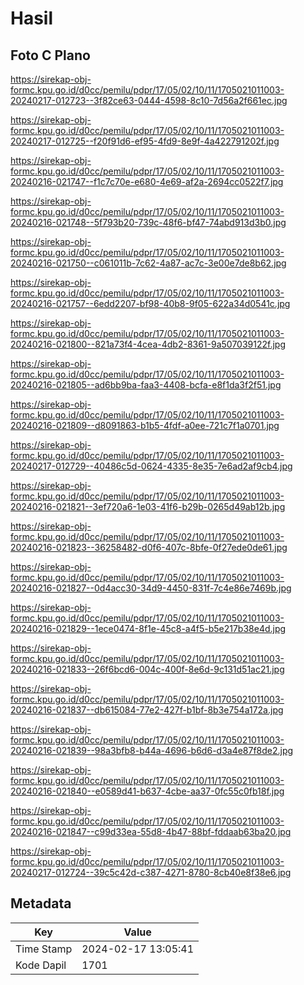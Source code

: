 # Hasil

## Foto C Plano

https://sirekap-obj-formc.kpu.go.id/d0cc/pemilu/pdpr/17/05/02/10/11/1705021011003-20240217-012723--3f82ce63-0444-4598-8c10-7d56a2f661ec.jpg

https://sirekap-obj-formc.kpu.go.id/d0cc/pemilu/pdpr/17/05/02/10/11/1705021011003-20240217-012725--f20f91d6-ef95-4fd9-8e9f-4a422791202f.jpg

https://sirekap-obj-formc.kpu.go.id/d0cc/pemilu/pdpr/17/05/02/10/11/1705021011003-20240216-021747--f1c7c70e-e680-4e69-af2a-2694cc0522f7.jpg

https://sirekap-obj-formc.kpu.go.id/d0cc/pemilu/pdpr/17/05/02/10/11/1705021011003-20240216-021748--5f793b20-739c-48f6-bf47-74abd913d3b0.jpg

https://sirekap-obj-formc.kpu.go.id/d0cc/pemilu/pdpr/17/05/02/10/11/1705021011003-20240216-021750--c061011b-7c62-4a87-ac7c-3e00e7de8b62.jpg

https://sirekap-obj-formc.kpu.go.id/d0cc/pemilu/pdpr/17/05/02/10/11/1705021011003-20240216-021757--6edd2207-bf98-40b8-9f05-622a34d0541c.jpg

https://sirekap-obj-formc.kpu.go.id/d0cc/pemilu/pdpr/17/05/02/10/11/1705021011003-20240216-021800--821a73f4-4cea-4db2-8361-9a507039122f.jpg

https://sirekap-obj-formc.kpu.go.id/d0cc/pemilu/pdpr/17/05/02/10/11/1705021011003-20240216-021805--ad6bb9ba-faa3-4408-bcfa-e8f1da3f2f51.jpg

https://sirekap-obj-formc.kpu.go.id/d0cc/pemilu/pdpr/17/05/02/10/11/1705021011003-20240216-021809--d8091863-b1b5-4fdf-a0ee-721c7f1a0701.jpg

https://sirekap-obj-formc.kpu.go.id/d0cc/pemilu/pdpr/17/05/02/10/11/1705021011003-20240217-012729--40486c5d-0624-4335-8e35-7e6ad2af9cb4.jpg

https://sirekap-obj-formc.kpu.go.id/d0cc/pemilu/pdpr/17/05/02/10/11/1705021011003-20240216-021821--3ef720a6-1e03-41f6-b29b-0265d49ab12b.jpg

https://sirekap-obj-formc.kpu.go.id/d0cc/pemilu/pdpr/17/05/02/10/11/1705021011003-20240216-021823--36258482-d0f6-407c-8bfe-0f27ede0de61.jpg

https://sirekap-obj-formc.kpu.go.id/d0cc/pemilu/pdpr/17/05/02/10/11/1705021011003-20240216-021827--0d4acc30-34d9-4450-831f-7c4e86e7469b.jpg

https://sirekap-obj-formc.kpu.go.id/d0cc/pemilu/pdpr/17/05/02/10/11/1705021011003-20240216-021829--1ece0474-8f1e-45c8-a4f5-b5e217b38e4d.jpg

https://sirekap-obj-formc.kpu.go.id/d0cc/pemilu/pdpr/17/05/02/10/11/1705021011003-20240216-021833--26f6bcd6-004c-400f-8e6d-9c131d51ac21.jpg

https://sirekap-obj-formc.kpu.go.id/d0cc/pemilu/pdpr/17/05/02/10/11/1705021011003-20240216-021837--db615084-77e2-427f-b1bf-8b3e754a172a.jpg

https://sirekap-obj-formc.kpu.go.id/d0cc/pemilu/pdpr/17/05/02/10/11/1705021011003-20240216-021839--98a3bfb8-b44a-4696-b6d6-d3a4e87f8de2.jpg

https://sirekap-obj-formc.kpu.go.id/d0cc/pemilu/pdpr/17/05/02/10/11/1705021011003-20240216-021840--e0589d41-b637-4cbe-aa37-0fc55c0fb18f.jpg

https://sirekap-obj-formc.kpu.go.id/d0cc/pemilu/pdpr/17/05/02/10/11/1705021011003-20240216-021847--c99d33ea-55d8-4b47-88bf-fddaab63ba20.jpg

https://sirekap-obj-formc.kpu.go.id/d0cc/pemilu/pdpr/17/05/02/10/11/1705021011003-20240217-012724--39c5c42d-c387-4271-8780-8cb40e8f38e6.jpg


## Metadata

| Key        | Value               |
| ---------- | ------------------- |
| Time Stamp | 2024-02-17 13:05:41 |
| Kode Dapil | 1701                |




